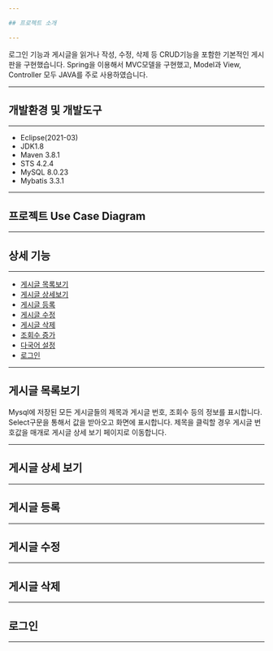 ```yaml
---

## 프로젝트 소개

---
```


로그인 기능과 게시글을 읽거나 작성, 수정, 삭제 등 CRUD기능을 포함한 기본적인 게시판을 구현했습니다. Spring을 이용해서 MVC모델을 구현했고, Model과 View, Controller 모두 JAVA를 주로 사용하였습니다. 

---

## 개발환경 및 개발도구

---

- Eclipse(2021-03)
- JDK1.8
- Maven 3.8.1
- STS 4.2.4
- MySQL 8.0.23
- Mybatis 3.3.1

---

## 프로젝트 Use Case Diagram

---

## 상세 기능

---

- [게시글 목록보기](#게시글-목록보기)
- [게시글 상세보기](#게시글-상세보기)
- [게시글 등록](#게시글-등록)
- [게시글 수정](#게시글-수정)
- [게시글 삭제](#게시글-삭제)
- [조회수 증가](#조회수-증가)
- [다국어 설정](#다국어-설정)
- [로그인](#로그인)

---

## 게시글 목록보기

Mysql에 저장된 모든 게시글들의 제목과 게시글 번호, 조회수 등의 정보를 표시합니다.
Select구문을 통해서 값을 받아오고 화면에 표시합니다.
제목을 클릭할 경우 게시글 번호값을 매개로 게시글 상세 보기 페이지로 이동합니다.

---


## 게시글 상세 보기

---

## 게시글 등록

---

## 게시글 수정

---

## 게시글 삭제

---

## 로그인

---
